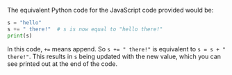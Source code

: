 The equivalent Python code for the JavaScript code provided would be:
```python
s = "hello"
s += " there!"  # s is now equal to "hello there!"
print(s)
```
In this code, `+=` means append. So `s += " there!"` is equivalent to `s = s + " there!"`. This results in `s` being updated with the new value, which you can see printed out at the end of the code.
